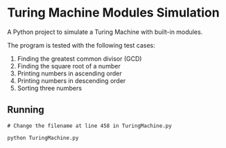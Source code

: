 # **Turing Machine Modules Simulation**
A Python project to simulate a Turing Machine with built-in modules.

The program is tested with the following test cases:
1. Finding the greatest common divisor (GCD)
2. Finding the square root of a number
3. Printing numbers in ascending order
4. Printing numbers in descending order
5. Sorting three numbers

## **Running**
```
# Change the filename at line 458 in TuringMachine.py

python TuringMachine.py
```